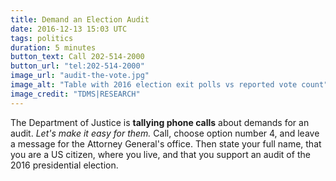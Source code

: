 ```yaml
---
title: Demand an Election Audit
date: 2016-12-13 15:03 UTC
tags: politics
duration: 5 minutes
button_text: Call 202-514-2000
button_url: "tel:202-514-2000"
image_url: "audit-the-vote.jpg"
image_alt: "Table with 2016 election exit polls vs reported vote count"
image_credit: "TDMS|RESEARCH"
---
```

The Department of Justice is **tallying phone calls** about demands for an audit.
*Let's make it easy for them.* Call, choose option number 4, and leave a message
for the Attorney General's office. Then state your full name, that you are a US
citizen, where you live, and that you support an audit of the 2016 presidential
election.

